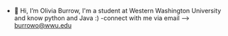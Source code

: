- 👋 Hi, I’m Olivia Burrow, I'm a student at Western Washington University and know python and Java :)
-connect with me via email --> burrowo@wwu.edu



<!---
oliviaburrow/oliviaburrow is a ✨ special ✨ repository because its `README.md` (this file) appears on your GitHub profile.
You can click the Preview link to take a look at your changes.
--->
